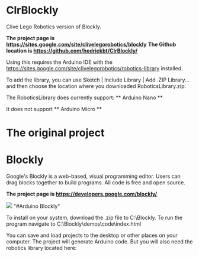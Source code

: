 # ClrBlockly

Clive Lego Robotics version of Blockly.

**The project page is https://sites.google.com/site/clivelegorobotics/blockly**
**The Github location is https://github.com/hedrickbt/ClrBlockly/**

Using this requires the Arduino IDE with the https://sites.google.com/site/clivelegorobotics/robotics-library installed.

To add the library, you can use Sketch | Include Library | Add .ZIP Library... and then choose the location where you downloaded RoboticsLibrary.zip.

The RoboticsLibrary does currently support:
** Arduino Nano **

It does not support
** Arduino Micro **


# The original project 
# Blockly

Google's Blockly is a web-based, visual programming editor.  Users can drag
blocks together to build programs.  All code is free and open source.

**The project page is https://developers.google.com/blockly/**

![](https://developers.google.com/blockly/images/sample.png)
"#Arduino Blockly" 

To install on your system, download the .zip file to C:\Blockly.
To run the program navigate to C:\Blockly\demos\code\index.html

You can save and load projects to the desktop or other places on your computer.
The project will generate Arduino code.   But you will also need the robotics library located here:

